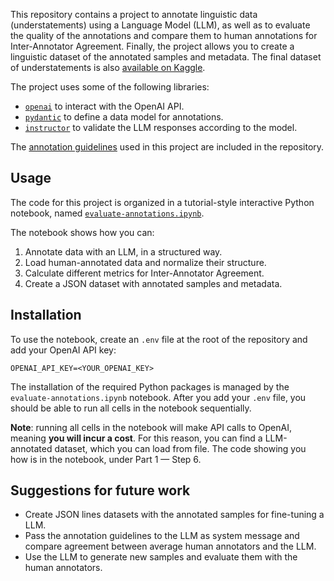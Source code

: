 
This repository contains a project to annotate linguistic data (understatements) using a Language Model (LLM), as well as to evaluate the quality of the annotations and compare them to human annotations for Inter-Annotator Agreement. Finally, the project allows you to create a linguistic dataset of the annotated samples and metadata. The final dataset of understatements is also [available on Kaggle](https://www.kaggle.com/datasets/kstallz/thisbuta/data).

The project uses some of the following libraries:

- [`openai`](https://pypi.org/project/openai/) to interact with the OpenAI API.
- [`pydantic`](https://pypi.org/project/pydantic/) to define a data model for annotations.
- [`instructor`](https://pypi.org/project/instructor/) to validate the LLM responses according to the model.

The [annotation guidelines]((datasets/Annotation-guidelines.pdf)) used in this project are included in the repository.

## Usage

The code for this project is organized in a tutorial-style interactive Python notebook, named [`evaluate-annotations.ipynb`](evaluate-annotations.ipynb). 

The notebook shows how you can:

1. Annotate data with an LLM, in a structured way.
2. Load human-annotated data and normalize their structure.
3. Calculate different metrics for Inter-Annotator Agreement.
4. Create a JSON dataset with annotated samples and metadata.

## Installation

To use the notebook, create an `.env` file at the root of the repository and add your OpenAI API key:

``` env
OPENAI_API_KEY=<YOUR_OPENAI_KEY>
```

The installation of the required Python packages is managed by the `evaluate-annotations.ipynb` notebook. After you add your `.env` file, you should be able to run all cells in the notebook sequentially. 

**Note**: running all cells in the notebook will make API calls to OpenAI, meaning **you will incur a cost**. For this reason, you can find a LLM-annotated dataset, which you can load from file. The code showing you how is in the notebook, under Part 1 — Step 6. 

## Suggestions for future work

- Create JSON lines datasets with the annotated samples for fine-tuning a LLM.
- Pass the annotation guidelines to the LLM as system message and compare agreement between average human annotators and the LLM.
- Use the LLM to generate new samples and evaluate them with the human annotators.
